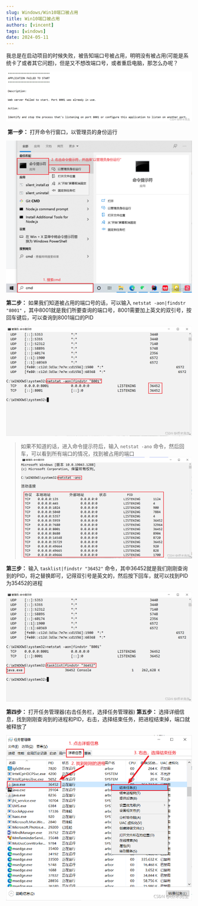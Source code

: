 ```yaml
---
slug: Windows/Win10端口被占用
title: Win10端口被占用
authors: [vincent]
tags: [windows]
date: 2024-05-11
---
```



我总是在启动项目的时候失败，被告知端口号被占用，明明没有被占用(可能是系统卡了或者其它问题)，但是又不想改端口号，或者重启电脑，那怎么办呢？

<!-- truncate -->

![](assets/Win10端口被占用/image-20240429114854113.png)


 **第一步：** 打开命令行窗口，以管理员的身份运行

![](assets/Win10端口被占用/image-20240429114923493.png)


**第二步：** 如果我们知道被占用的端口号的话，可以输入 `netstat -aon|findstr "8001"` ，其中8001就是我们所要查询的端口号，8001需要加上英文的双引号，按回车键后，可以查询到8001端口的PID

![](assets/Win10端口被占用/image-20240429115004514.png)


> 如果不知道的话，进入命令提示符后，输入 `netstat -ano` 命令，然后回车，可以看到所有端口的情况，找到被占用的端口
> ![](assets/Win10端口被占用/image-20240429115036875.png)



**第三步：** 输入 `tasklist|findstr "36452"` 命令，其中36452就是我们刚刚查询到的PID，将之替换即可，记得双引号是英文的，然后按下回车，就可以找到PID为35452的进程

![](assets/Win10端口被占用/image-20240429115119930.png)


**第四步：** 打开任务管理器(右击任务栏，选择任务管理器)
**第五步：** 选择详细信息，找到刚刚查询到的进程和PID，右击，选择结束任务，把进程结束掉，端口就被释放了

![](assets/Win10端口被占用/image-20240429115147378.png)

